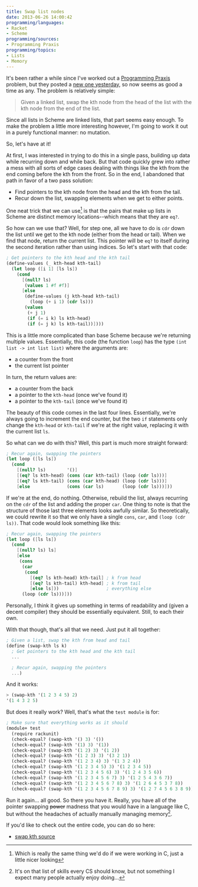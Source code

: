 ```yaml
---
title: Swap list nodes
date: 2013-06-26 14:00:42
programming/languages:
- Racket
- Scheme
programming/sources:
- Programming Praxis
programming/topics:
- Lists
- Memory
---
```

It's been rather a while since I've worked out a <a title="Programming Praxis" href="http://programmingpraxis.com/">Programming Praxis</a> problem, but they posted a <a title="Swap list nodes" href="http://programmingpraxis.com/2013/06/25/swap-list-nodes/">new one yesterday</a>, so now seems as good a time as any. The problem is relatively simple:

> Given a linked list, swap the kth node from the head of the list with the kth node from the end of the list.

Since all lists in Scheme are linked lists, that part seems easy enough. To make the problem a little more interesting however, I'm going to work it out in a purely functional manner: no mutation.

<!--more-->

So, let's have at it!

At first, I was interested in trying to do this in a single pass, building up data while recurring down and while back. But that code quickly grew into rather a mess with all sorts of edge cases dealing with things like the kth from the end coming before the kth from the front. So in the end, I abandoned that path in favor of a two pass solution:

* Find pointers to the kth node from the head and the kth from the tail.
* Recur down the list, swapping elements when we get to either points.

One neat trick that we can use[^1] is that the pairs that make up lists in Scheme are distinct memory locations--which means that they are `eq?`.

So how can we use that? Well, for step one, all we have to do is `cdr` down the list until we get to the kth node (either from the head or tail). When we find that node, return the current list. This pointer will be `eq?` to itself during the second iteration rather than using indices. So let's start with that code:

```scheme
; Get pointers to the kth head and the kth tail
(define-values (_ kth-head kth-tail)
  (let loop ([i 1] [ls ls])
    (cond
      [(null? ls)
       (values 1 #f #f)]
      [else
       (define-values (j kth-head kth-tail)
         (loop (+ i 1) (cdr ls)))
       (values
        (+ j 1)
        (if (= i k) ls kth-head)
        (if (= j k) ls kth-tail))])))
```

This is a little more complicated than base Scheme because we're returning multiple values. Essentially, this code (the function `loop`) has the type `(int list -> int list list)` where the arguments are:


* a counter from the front
* the current list pointer


In turn, the return values are:


* a counter from the back
* a pointer to the `kth-head` (once we've found it)
* a pointer to the `kth-tail` (once we've found it)


The beauty of this code comes in the last four lines. Essentially, we're always going to increment the end counter, but the two `if` statements only change the `kth-head` or `kth-tail` if we're at the right value, replacing it with the current list `ls`.

So what can we do with this? Well, this part is much more straight forward:

```scheme
; Recur again, swapping the pointers
(let loop ([ls ls])
  (cond
    [(null? ls)        '()]
    [(eq? ls kth-head) (cons (car kth-tail) (loop (cdr ls)))]
    [(eq? ls kth-tail) (cons (car kth-head) (loop (cdr ls)))]
    [else              (cons (car ls)       (loop (cdr ls)))]))
```

If we're at the end, do nothing. Otherwise, rebuild the list, always recurring on the `cdr` of the list and adding the proper `car`. One thing to note is that the structure of those last three elements looks awfully similar. So theoretically, we could rewrite it so that we only have a single `cons`, `car`, and `(loop (cdr ls))`. That code would look something like this:

```scheme
; Recur again, swapping the pointers
(let loop ([ls ls])
  (cond
    [(null? ls) ls]
    [else
     (cons
      (car 
       (cond
         [(eq? ls kth-head) kth-tail] ; k from head
         [(eq? ls kth-tail) kth-head] ; k from tail
         [else ls]))                  ; everything else
      (loop (cdr ls)))]))
```

Personally, I think it gives up something in terms of readability and (given a decent compiler) they should be essentially equivalent. Still, to each their own. 

With that though, that's all that we need. Just put it all together:

```scheme
; Given a list, swap the kth from head and tail
(define (swap-kth ls k)
  ; Get pointers to the kth head and the kth tail
  ...

  ; Recur again, swapping the pointers
  ...)
```

And it works:

```scheme
> (swap-kth '(1 2 3 4 5) 2)
'(1 4 3 2 5)
```

But does it really work? Well, that's what the `test module` is for:

```scheme
; Make sure that everything works as it should
(module+ test
  (require rackunit)
  (check-equal? (swap-kth '() 3) '())
  (check-equal? (swap-kth '(1) 3) '(1))
  (check-equal? (swap-kth '(1 2) 3) '(1 2))
  (check-equal? (swap-kth '(1 2 3) 3) '(3 2 1))
  (check-equal? (swap-kth '(1 2 3 4) 3) '(1 3 2 4))
  (check-equal? (swap-kth '(1 2 3 4 5) 3) '(1 2 3 4 5))
  (check-equal? (swap-kth '(1 2 3 4 5 6) 3) '(1 2 4 3 5 6))
  (check-equal? (swap-kth '(1 2 3 4 5 6 7) 3) '(1 2 5 4 3 6 7))
  (check-equal? (swap-kth '(1 2 3 4 5 6 7 8) 3) '(1 2 6 4 5 3 7 8))
  (check-equal? (swap-kth '(1 2 3 4 5 6 7 8 9) 3) '(1 2 7 4 5 6 3 8 9)))
```

Run it again... all good. So there you have it. Really, you have all of the pointer swapping ~~power~~ madness that you would have in a language like C, but without the headaches of actually manually managing memory[^2]. 

If you'd like to check out the entire code, you can do so here: 
- <a href="https://github.com/jpverkamp/small-projects/blob/master/blog/swap-kth.rkt" title="swap kth source on GitHub">swap kth source</a>

[^1]: Which is really the same thing we'd do if we were working in C, just a little nicer looking
[^2]: It's on that list of skills every CS should know, but not something I expect many people actually enjoy doing...